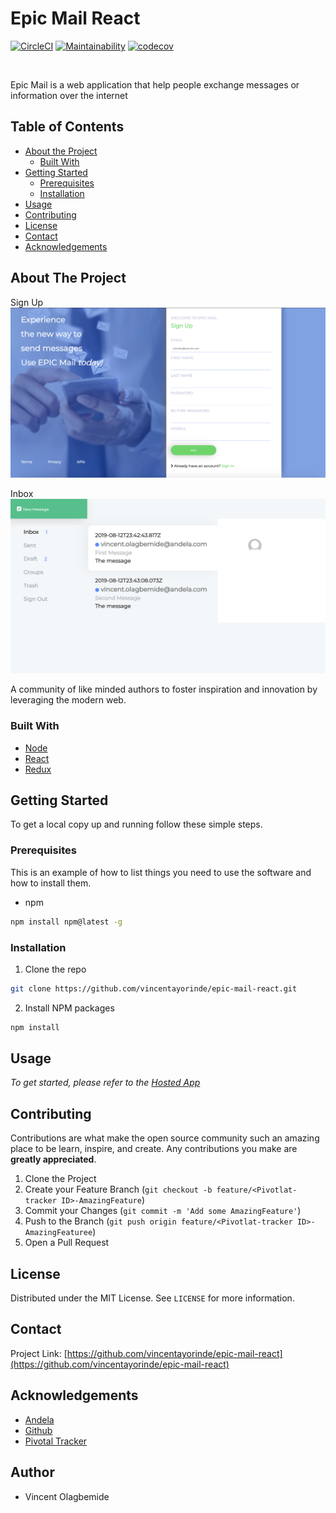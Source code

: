 # Epic Mail React

[![CircleCI](https://circleci.com/gh/vincentayorinde/epic-mail-react.svg?style=svg)](https://circleci.com/gh/vincentayorinde/epic-mail-react) [![Maintainability](https://api.codeclimate.com/v1/badges/68a3503a96d86968a3fa/maintainability)](https://codeclimate.com/github/vincentayorinde/epic-mail-react/maintainability) [![codecov](https://codecov.io/gh/vincentayorinde/epic-mail-react/branch/staging/graph/badge.svg)](https://codecov.io/gh/vincentayorinde/epic-mail-react)

<!-- PROJECT LOGO -->
<br />
<p align="center">
  <p align="left">
    Epic Mail is a web application that help people exchange messages or information over the internet
    <br />
  </p>
</p>



<!-- TABLE OF CONTENTS -->
## Table of Contents

* [About the Project](#about-the-project)
  * [Built With](#built-with)
* [Getting Started](#getting-started)
  * [Prerequisites](#prerequisites)
  * [Installation](#installation)
* [Usage](#usage)
* [Contributing](#contributing)
* [License](#license)
* [Contact](#contact)
* [Acknowledgements](#acknowledgements)



<!-- ABOUT THE PROJECT -->
## About The Project

Sign Up
[![product-landing-page][product-landing-page]](https://example.com)

Inbox
[![product-inbox-page][product-inbox-page]](https://example.com)

A community of like minded authors to foster inspiration and innovation by leveraging the modern web.


### Built With

* [Node](https://nodejs.org)
* [React](https://reactjs.org)
* [Redux](https://redux.js.org)


<!-- GETTING STARTED -->
## Getting Started

To get a local copy up and running follow these simple steps.

### Prerequisites

This is an example of how to list things you need to use the software and how to install them.
* npm
```sh
npm install npm@latest -g
```

### Installation
 
1. Clone the repo
```sh
git clone https://github.com/vincentayorinde/epic-mail-react.git
```
2. Install NPM packages
```sh
npm install
```



<!-- USAGE EXAMPLES -->
## Usage

_To get started, please refer to the [Hosted App](https://epic-mail-react-staging.herokuapp.com/#/)_


<!-- CONTRIBUTING -->
## Contributing

Contributions are what make the open source community such an amazing place to be learn, inspire, and create. Any contributions you make are **greatly appreciated**.

1. Clone the Project
2. Create your Feature Branch (`git checkout -b feature/<Pivotlat-tracker ID>-AmazingFeature`)
3. Commit your Changes (`git commit -m 'Add some AmazingFeature'`)
4. Push to the Branch (`git push origin feature/<Pivotlat-tracker ID>-AmazingFeaturee`)
5. Open a Pull Request



<!-- LICENSE -->
## License

Distributed under the MIT License. See `LICENSE` for more information.



<!-- CONTACT -->
## Contact

Project Link: [https://github.com/vincentayorinde/epic-mail-react](https://github.com/vincentayorinde/epic-mail-react)



<!-- ACKNOWLEDGEMENTS -->
## Acknowledgements

* [Andela](https://andela.com/)
* [Github](https://github.com)
* [Pivotal Tracker](pivotaltracker.com)


<!-- ACKNOWLEDGEMENTS -->
## Author

* Vincent Olagbemide



<!-- MARKDOWN LINKS & IMAGES -->
[contributors-shield]: https://img.shields.io/github/contributors/andela/demeter-ah-frontend.svg?style=flat-square
[product-landing-page]: src/assets/images/landing-page.png
[product-inbox-page]: src/assets/images/inbox-page.png
